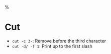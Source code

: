 %

# Cut

- `cut -c 3-`: Remove before the third character
- `cut -d/ -f 1`: Print up to the first slash
